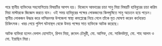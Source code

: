 পরে স্থানীয় ব্যক্তিদের সহযোগিতায় বিষয়টির আপস হয়। বিকেলে আক্তারের চাচা সানু মিয়া বিষয়টি হাবিবুরের চাচা করিম মিয়া মাস্টারকে জিজ্ঞেস করতে যান। ওই সময় হাবিবুরের পক্ষের লোকজনের কিলঘুষিতে সানু অচেতন হয়ে পড়েন‌। স্থানীয় লোকজন উদ্ধার করে নাসিরনগর উপজেলা স্বাস্থ্য কমপ্লেক্সে নিয়ে গেলে তাঁকে মৃত ঘোষণা করেন কর্তব্যরত চিকিৎসক। খবর পেয়ে পুলিশ ঘটনাস্থল থেকে উভয় পক্ষের সাত ব্যক্তিকে আটক করেছে।

আটক ব্যক্তিরা হলেন বেলাল হোসাইন, রিপন মিয়া, রুবেল চৌধুরী, মো. আসিফ, মো. সাকিবউল্লা, মো. শাহ আলম ও মো. ইয়াছিন মিয়া।
